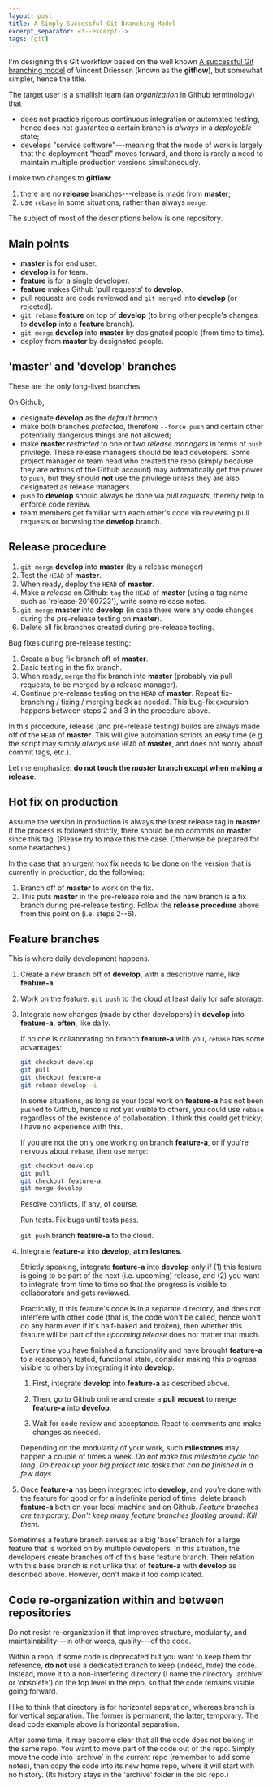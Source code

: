 ```yaml
---
layout: post
title: A Simply Successful Git Branching Model
excerpt_separator: <!--excerpt-->
tags: [git]
---
```


I'm designing this Git workflow based on the well known
[A successful Git branching model](http://nvie.com/posts/a-successful-git-branching-model/)
of Vincent Driessen (known as the **gitflow**), but somewhat simpler, hence the title.
<!--excerpt-->
The target user is a smallish team (an *organization* in Github terminology) that

- does not practice rigorous continuous integration or automated testing,
  hence does not guarantee a certain branch is *always* in a *deployable* state;
- develops "service software"---meaning that the mode of work is largely that the deployment "head" moves forward,
  and there is rarely a need to maintain multiple production versions simultaneously.

I make two changes to **gitflow**:

1. there are no **release** branches---release is made from **master**;
2. use `rebase` in some situations, rather than always `merge`.

The subject of most of the descriptions below is one repository.

## Main points

- **master** is for end user.
- **develop** is for team.
- **feature** is for a single developer.
- **feature** makes Github 'pull requests' to **develop**.
- pull requests are code reviewed and `git merge`d into **develop** (or rejected).
- `git rebase` **feature** on top of **develop**
  (to bring other people's changes to **develop** into a **feature** branch).
- `git merge` **develop** into **master** by designated people (from time to time).
- deploy from **master** by designated people.


## 'master' and 'develop' branches

These are the only long-lived branches.

On Github,

- designate **develop** as the *default branch*;
- make both branches *protected*, therefore `--force push` and certain other potentially dangerous things are not allowed;
- make **master** *restricted* to one or two *release managers* in terms of `push` privilege.
  These release managers should be lead developers.
  Some project manager or team head who created the repo (simply because they are admins of the Github account)
  may automatically get the power to `push`, but they should **not** use the privilege unless they are also designated as release managers.
- `push` to **develop** should always be done via *pull requests*, thereby help to enforce code review.
- team members get familiar with each other's code via reviewing pull requests or browsing the **develop** branch.

## Release procedure

1. `git merge` **develop** into **master** (by a release manager)
2. Test the `HEAD` of **master**.
3. When ready, deploy the `HEAD` of **master**.
4. Make a *release* on Github: `tag` the `HEAD` of **master** (using a tag name such as 'release-20160723'), write some release notes.
5. `git merge` **master** into **develop** (in case there were any code changes during the pre-release testing on **master**).
6. Delete all fix branches created during pre-release testing.

Bug fixes during pre-release testing:

1. Create a bug fix branch off of **master**.
2. Basic testing in the fix branch.
3. When ready, `merge` the fix branch into **master** (probably via pull requests, to be merged by a release manager).
4. Continue pre-release testing on the `HEAD` of **master**. Repeat fix-branching / fixing / merging back as needed.
   This bug-fix excursion happens between steps 2 and 3 in the procedure above.

In this procedure, release (and pre-release testing) builds are always made off of the `HEAD` of **master**.
This will give automation scripts an easy time (e.g. the script may simply *always* use `HEAD` of **master**,
and does not worry about commit tags, etc.).

Let me emphasize: **do not touch the *master* branch except when making a release**.

## Hot fix on production

Assume the version in production is always the latest release tag in **master**.
If the process is followed strictly, there should be no commits on **master** since this tag.
(Please try to make this the case. Otherwise be prepared for some headaches.)

In the case that an urgent hox fix needs to be done on the version that is currently in production, do the following:

1. Branch off of **master** to work on the fix.
2. This puts **master** in the pre-release role and the new branch is a fix branch during pre-release testing.
   Follow the **release procedure** above from this point on (i.e. steps 2--6).

## Feature branches

This is where daily development happens.

1. Create a new branch off of **develop**, with a descriptive name, like **feature-a**.
2. Work on the feature. `git push` to the cloud at least daily for safe storage.
3. Integrate new changes (made by other developers) in **develop** into **feature-a**, **often**, like daily.

   If no one is collaborating on branch **feature-a** with you, `rebase` has some advantages: 

   ```bash
   git checkout develop
   git pull
   git checkout feature-a
   git rebase develop -i
   ```

   In some situations, as long as your local work on **feature-a** has not been `push`ed to Github, hence is not yet visible to others, you could use `rebase` regardless of the existence of collaboration . I think this could get tricky; I have no experience with this.

   If you are not the only one working on branch **feature-a**, or if you're nervous about `rebase`, then use `merge`:

   ```bash
   git checkout develop
   git pull
   git checkout feature-a
   git merge develop
   ```

   Resolve conflicts, if any, of course.

   Run tests. Fix bugs until tests pass.

   `git push` branch **feature-a** to the cloud.

5. Integrate **feature-a** into **develop**, **at milestones**.

   Strictly speaking, integrate **feature-a** into **develop** only if
   (1) this feature is going to be part of the next (i.e. upcoming) release, and
   (2) you want to integrate from time to time so that the progress is visible to collaborators
   and gets reviewed.

   Practically, if this feature's code is in a separate directory,
   and does not interfere with other code (that is, the code won't be called, hence won't do any harm
   even if it's half-baked and broken), then whether this feature will be part of
   the *upcoming release* does not matter that much.

   Every time you have finished a functionality and have brought **feature-a**
   to a reasonably tested, functional state, consider making this progress visible to others
   by integrating it into **develop**:

   1. First, integrate **develop** into **feature-a** as described above.

   2. Then, go to Github online and create a **pull request** to merge **feature-a** into **develop**.

   3. Wait for code review and acceptance. React to comments and make changes as needed.

   Depending on the modularity of your work, such **milestones** may happen a couple of times a week.
   *Do not make this milestone cycle too long. Do break up your big project into tasks that
   can be finished in a few days.*

6. Once **feature-a** has been integrated into **develop**,
   and you're done with the feature for good or for a indefinite period of time,
   delete branch **feature-a** both on your local machine and on Github.
   *Feature branches are temporary. Don't keep many feature branches floating around. Kill them.*

Sometimes a feature branch serves as a big 'base' branch for a large feature
that is worked on by multiple developers.
In this situation, the developers create branches off of this base feature branch.
Their relation with this base branch is not unlike that of **feature-a** with **develop** as described above.
However, don't make it too complicated.


## Code re-organization within and between repositories

Do not resist re-organization if that improves structure, modularity, and maintainability---in other words, quality---of the code.

Within a repo, if some code is deprecated but you want to keep them for reference,
**do not** use a dedicated branch to keep (indeed, hide) the code.
Instead, move it to a non-interfering directory (I name the directory 'archive' or 'obsolete')
on the top level in the repo, so that the code remains visible going forward.

I like to think that directory is for horizontal separation,
whereas branch is for vertical separation.
The former is permanent; the latter, temporary.
The dead code example above is horizontal separation.

After some time, it may become clear that all the code does not belong in the same repo.
You want to move part of the code out of the repo.
Simply move the code into 'archive' in the current repo (remember to add some notes),
then copy the code into its new home repo, where it will start with no history.
(Its history stays in the 'archive' folder in the old repo.)

